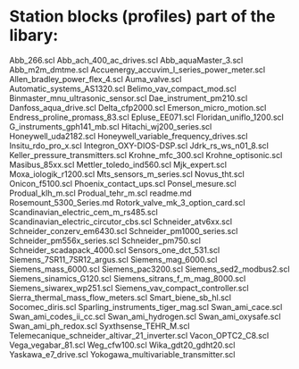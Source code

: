 # Station blocks (profiles) part of the libary:

Abb_266.scl
Abb_ach_400_ac_drives.scl
Abb_aquaMaster_3.scl
Abb_m2m_dmtme.scl
Accuenergy_accuvim_l_series_power_meter.scl
Allen_bradley_power_flex_4.scl
Auma_valve.scl
Automatic_systems_AS1320.scl
Belimo_vav_compact_mod.scl
Binmaster_mnu_ultrasonic_sensor.scl
Dae_instrument_pm210.scl
Danfoss_aqua_drive.scl
Delta_cfp2000.scl
Emerson_micro_motion.scl
Endress_proline_promass_83.scl
Epluse_EE071.scl
Floridan_uniflo_1200.scl
G_instruments_gph141_mb.scl
Hitachi_wj200_series.scl
Honeywell_uda2182.scl
Honeywell_variable_frequency_drives.scl
Insitu_rdo_pro_x.scl
Integron_OXY-DIOS-DSP.scl
Jdrk_rs_ws_n01_8.scl
Keller_pressure_transmitters.scl
Krohne_mfc_300.scl
Krohne_optisonic.scl
Masibus_85xx.scl
Mettler_toledo_ind560.scl
Mjk_expert.scl
Moxa_iologik_r1200.scl
Mts_sensors_m_series.scl
Novus_tht.scl
Onicon_f5100.scl
Phoenix_contact_ups.scl
Ponsel_mesure.scl
Produal_klh_m.scl
Produal_tehr_m.scl
readme.md
Rosemount_5300_Series.md
Rotork_valve_mk_3_option_card.scl
Scandinavian_electric_cem_m_rs485.scl
Scandinavian_electric_circutor_cbs.scl
Schneider_atv6xx.scl
Schneider_conzerv_em6430.scl
Schneider_pm1000_series.scl
Schneider_pm556x_series.scl
Schneider_pm750.scl
Schneider_scadapack_4000.scl
Sensors_one_dct_531.scl
Siemens_7SR11_7SR12_argus.scl
Siemens_mag_6000.scl
Siemens_mass_6000.scl
Siemens_pac3200.scl
Siemens_sed2_modbus2.scl
Siemens_sinamics_G120.scl
Siemens_sitrans_f_m_mag_8000.scl
Siemens_siwarex_wp251.scl
Siemens_vav_compact_controller.scl
Sierra_thermal_mass_flow_meters.scl
Smart_biene_sb_hl.scl
Socomec_diris.scl
Sparling_instruments_tiger_mag.scl
Swan_ami_cace.scl
Swan_ami_codes_ii_cc.scl
Swan_ami_hydrogen.scl
Swan_ami_oxysafe.scl
Swan_ami_ph_redox.scl
Syxthsense_TEHR_M.scl
Telemecanique_schneider_altivar_21_inverter.scl
Vacon_OPTC2_C8.scl
Vega_vegabar_81.scl
Weg_cfw100.scl
Wika_gdt20_gdht20.scl
Yaskawa_e7_drive.scl
Yokogawa_multivariable_transmitter.scl